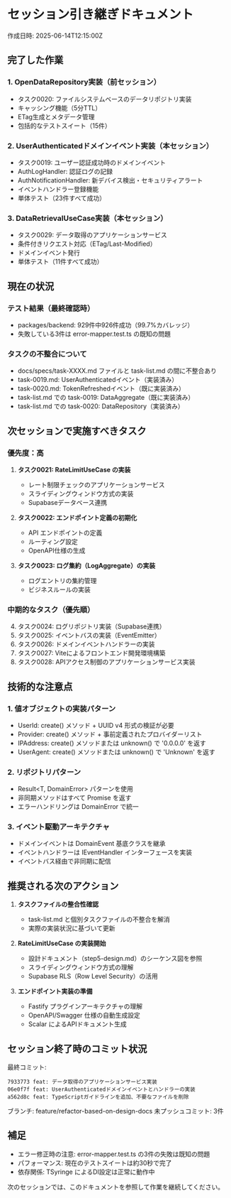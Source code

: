 # セッション引き継ぎドキュメント

作成日時: 2025-06-14T12:15:00Z

## 完了した作業

### 1. OpenDataRepository実装（前セッション）
- タスク0020: ファイルシステムベースのデータリポジトリ実装
- キャッシング機能（5分TTL）
- ETag生成とメタデータ管理
- 包括的なテストスイート（15件）

### 2. UserAuthenticatedドメインイベント実装（本セッション）
- タスク0019: ユーザー認証成功時のドメインイベント
- AuthLogHandler: 認証ログの記録
- AuthNotificationHandler: 新デバイス検出・セキュリティアラート
- イベントハンドラー登録機能
- 単体テスト（23件すべて成功）

### 3. DataRetrievalUseCase実装（本セッション）
- タスク0029: データ取得のアプリケーションサービス
- 条件付きリクエスト対応（ETag/Last-Modified）
- ドメインイベント発行
- 単体テスト（11件すべて成功）

## 現在の状況

### テスト結果（最終確認時）
- packages/backend: 929件中926件成功（99.7%カバレッジ）
- 失敗している3件は error-mapper.test.ts の既知の問題

### タスクの不整合について
- docs/specs/task-XXXX.md ファイルと task-list.md の間に不整合あり
- task-0019.md: UserAuthenticatedイベント（実装済み）
- task-0020.md: TokenRefreshedイベント（既に実装済み）
- task-list.md での task-0019: DataAggregate（既に実装済み）
- task-list.md での task-0020: DataRepository（実装済み）

## 次セッションで実施すべきタスク

### 優先度：高

1. **タスク0021: RateLimitUseCase の実装**
   - レート制限チェックのアプリケーションサービス
   - スライディングウィンドウ方式の実装
   - Supabaseデータベース連携

2. **タスク0022: エンドポイント定義の初期化**
   - API エンドポイントの定義
   - ルーティング設定
   - OpenAPI仕様の生成

3. **タスク0023: ログ集約（LogAggregate）の実装**
   - ログエントリの集約管理
   - ビジネスルールの実装

### 中期的なタスク（優先順）

4. タスク0024: ログリポジトリ実装（Supabase連携）
5. タスク0025: イベントバスの実装（EventEmitter）
6. タスク0026: ドメインイベントハンドラーの実装
7. タスク0027: Viteによるフロントエンド開発環境構築
8. タスク0028: APIアクセス制御のアプリケーションサービス実装

## 技術的な注意点

### 1. 値オブジェクトの実装パターン
- UserId: create() メソッド + UUID v4 形式の検証が必要
- Provider: create() メソッド + 事前定義されたプロバイダーリスト
- IPAddress: create() メソッドまたは unknown() で '0.0.0.0' を返す
- UserAgent: create() メソッドまたは unknown() で 'Unknown' を返す

### 2. リポジトリパターン
- Result<T, DomainError> パターンを使用
- 非同期メソッドはすべて Promise を返す
- エラーハンドリングは DomainError で統一

### 3. イベント駆動アーキテクチャ
- ドメインイベントは DomainEvent 基底クラスを継承
- イベントハンドラーは IEventHandler<T> インターフェースを実装
- イベントバス経由で非同期に配信

## 推奨される次のアクション

1. **タスクファイルの整合性確認**
   - task-list.md と個別タスクファイルの不整合を解消
   - 実際の実装状況に基づいて更新

2. **RateLimitUseCase の実装開始**
   - 設計ドキュメント（step5-design.md）のシーケンス図を参照
   - スライディングウィンドウ方式の理解
   - Supabase RLS（Row Level Security）の活用

3. **エンドポイント実装の準備**
   - Fastify プラグインアーキテクチャの理解
   - OpenAPI/Swagger 仕様の自動生成設定
   - Scalar によるAPIドキュメント生成

## セッション終了時のコミット状況

最終コミット:
```
7933773 feat: データ取得のアプリケーションサービス実装
06e0f7f feat: UserAuthenticatedドメインイベントとハンドラーの実装
a562d8c feat: TypeScriptガイドラインを追加、不要なファイルを削除
```

ブランチ: feature/refactor-based-on-design-docs
未プッシュコミット: 3件

## 補足

- エラー修正時の注意: error-mapper.test.ts の3件の失敗は既知の問題
- パフォーマンス: 現在のテストスイートは約30秒で完了
- 依存関係: TSyringe によるDI設定は正常に動作中

次のセッションでは、このドキュメントを参照して作業を継続してください。